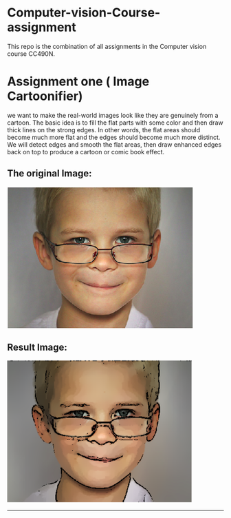 # Computer-vision-Course-assignment
This repo is the combination of all assignments in the Computer vision course CC490N.

# Assignment one ( Image Cartoonifier)
we want to make the real-world images look like they are genuinely from
a cartoon. The basic idea is to fill the flat parts with some color and then draw thick lines on
the strong edges. In other words, the flat areas should become much more flat and the edges
should become much more distinct. We will detect edges and smooth the flat areas, then draw
enhanced edges back on top to produce a cartoon or comic book effect.

## The original Image:
![Image of Yaktocat](./Images/original.png)


## Result Image:
![Image result](./Images/result.png)

------------------------------------------------------------------
